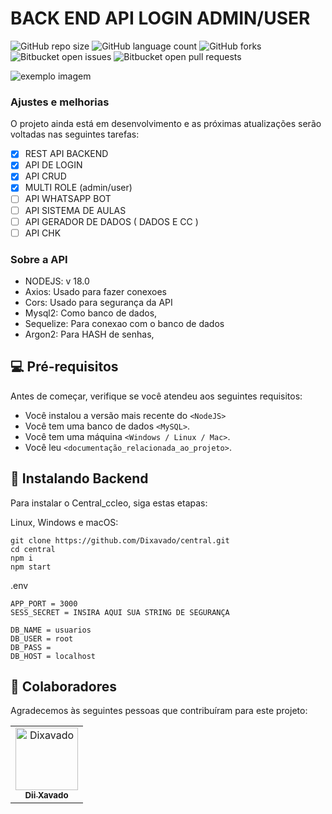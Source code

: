 ﻿# BACK END API LOGIN ADMIN/USER

![GitHub repo size](https://img.shields.io/github/repo-size/Dixavado/central?style=for-the-badge)
![GitHub language count](https://img.shields.io/github/languages/count/Dixavado/central?style=for-the-badge)
![GitHub forks](https://img.shields.io/github/forks/Dixavado/central?style=for-the-badge)
![Bitbucket open issues](https://img.shields.io/bitbucket/issues/Dixavado/central?style=for-the-badge)
![Bitbucket open pull requests](https://img.shields.io/bitbucket/pr-raw/Dixavado/central?style=for-the-badge)

<img src="https://pps.whatsapp.net/v/t61.24694-24/316557920_1153595125274157_1819013421079086936_n.jpg?ccb=11-4&oh=01_AdS1mePUAdoE_OOakL8OjOuU4ADDcvKwmrzGCWQevmDo9A&oe=63A98BA8" alt="exemplo imagem">


### Ajustes e melhorias

O projeto ainda está em desenvolvimento e as próximas atualizações serão voltadas nas seguintes tarefas:

- [x] REST API BACKEND
- [x] API DE LOGIN
- [x] API CRUD
- [x] MULTI ROLE (admin/user)
- [ ] API WHATSAPP BOT
- [ ] API SISTEMA DE AULAS
- [ ] API GERADOR DE DADOS ( DADOS E CC )
- [ ] API CHK

### Sobre a API

- NODEJS: v 18.0 
- Axios: Usado para fazer conexoes 
- Cors: Usado para segurança da API
- Mysql2: Como banco de dados,
- Sequelize: Para conexao com o banco de dados
- Argon2: Para HASH de senhas,

## 💻 Pré-requisitos

Antes de começar, verifique se você atendeu aos seguintes requisitos:
<!---Estes são apenas requisitos de exemplo. Adicionar, duplicar ou remover conforme necessário--->
* Você instalou a versão mais recente do `<NodeJS>`
* Você tem uma banco de dados `<MySQL>`.
* Você tem uma máquina `<Windows / Linux / Mac>`.
* Você leu `<documentação_relacionada_ao_projeto>`.

## 🚀 Instalando Backend

Para instalar o Central_ccleo, siga estas etapas:

Linux, Windows e macOS:
```
git clone https://github.com/Dixavado/central.git
cd central
npm i
npm start
```

.env
```
APP_PORT = 3000
SESS_SECRET = INSIRA AQUI SUA STRING DE SEGURANÇA

DB_NAME = usuarios
DB_USER = root
DB_PASS = 
DB_HOST = localhost
```

## 🤝 Colaboradores

Agradecemos às seguintes pessoas que contribuíram para este projeto:

<table>
  <tr>
    <td align="center">
      <a href="#">
        <img src="https://pps.whatsapp.net/v/t61.24694-24/316557920_1153595125274157_1819013421079086936_n.jpg?ccb=11-4&oh=01_AdS1mePUAdoE_OOakL8OjOuU4ADDcvKwmrzGCWQevmDo9A&oe=63A98BA8" width="100px;" alt="Dixavado"/><br>
        <sub>
          <b>Dii Xavado</b>
        </sub>
      </a>
  </tr>
</table>

